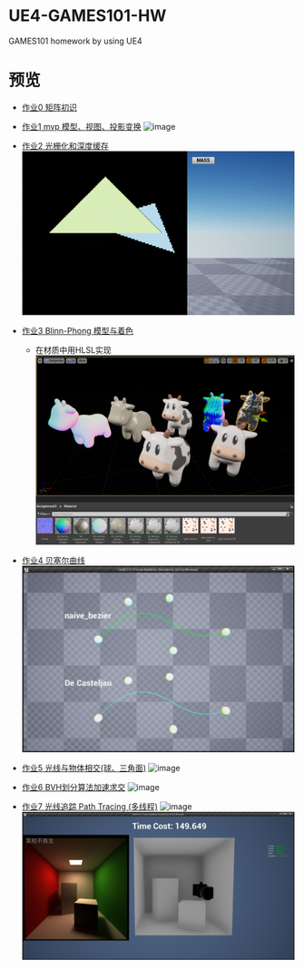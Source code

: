# UE4-GAMES101-HW
GAMES101 homework by using UE4

# 预览
- [作业0 矩阵初识](https://www.cnblogs.com/shiroe/p/15428717.html)

- [作业1 mvp 模型、视图、投影变换](https://www.cnblogs.com/shiroe/p/15430821.html)
  ![image](./_images/mvp.gif)
  
- [作业2 光栅化和深度缓存](https://www.cnblogs.com/shiroe/p/15436920.html)
  ![image](./_images/depth.gif)
  
- [作业3 Blinn-Phong 模型与着色](https://www.cnblogs.com/shiroe/p/15441302.html)
  - 在材质中用HLSL实现 
  ![image](./_images/Blinn-Phong.png)

- [作业4 贝塞尔曲线](https://www.cnblogs.com/shiroe/p/15442996.html)
  ![image](./_images/BezierCurve.png)
  
- [作业5 光线与物体相交(球、三角面)](https://www.cnblogs.com/shiroe/p/15457652.html)
  ![image](./_images/raytrace0.gif)
  
- [作业6 BVH划分算法加速求交](https://www.cnblogs.com/shiroe/p/15477198.html)
  ![image](./_images/BVH.gif)
  
- [作业7 光线追踪 Path Tracing (多线程)](https://www.cnblogs.com/shiroe/p/15483600.html)
  ![image](./_images/raytrace2.gif)
  ![image](./_images/raytrace3.jpg)
